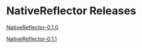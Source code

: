 # NativeReflector Releases

[NativeReflector-0.1.0](./NativeReflector-0.1.0.jar)

[NativeReflector-0.1.1](./NativeReflector-0.1.1.jar)